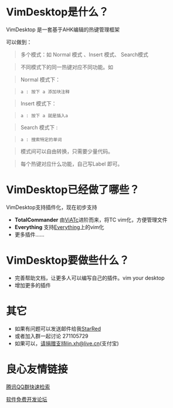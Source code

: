 # VimDesktop是什么？

VimDesktop 是一套基于AHK编辑的热键管理框架

可以做到：

> 多个模式：如 Normal 模式 、Insert 模式、 Search模式

> 不同模式下的同一热键对应不同功能。如

> Normal 模式下：

>     a : 按下 a 添加块注释

> Insert 模式下：

>     a : 按下 a 就是插入a

> Search 模式下 :

>     a : 搜索特定的单词

> 模式间可以自由转换，只需要少量代码。

> 每个热键对应什么功能，自己写Label 即可。


# VimDesktop已经做了哪些？

VimDesktop支持插件化，现在初步支持
+ __TotalCommander__ 由[ViATc](http://xbeta.info/viatc.htm)进阶而来，将TC vim化，方便管理文件
+ __Everything__ 支持[Everything](http://xbeta.info/everything-search-tool.htm)上的vim化
+ 更多插件……

# VimDesktop要做些什么？
+ 完善帮助文档，让更多人可以编写自己的插件。vim your desktop
+ 增加更多的插件

# 其它
+ 如果有问题可以发送邮件给我[StarRed](mailto:234653915@qq.com)
+ 或者加入群一起讨论 271105729
+ 如果可以，请捐赠支持lin.xh@live.cn(支付宝)


 # 良心友情链接

[腾讯QQ群快速检索](http://u.720life.cn/s/8cf73f7c)

[软件免费开发论坛](http://u.720life.cn/s/bbb01dc0)